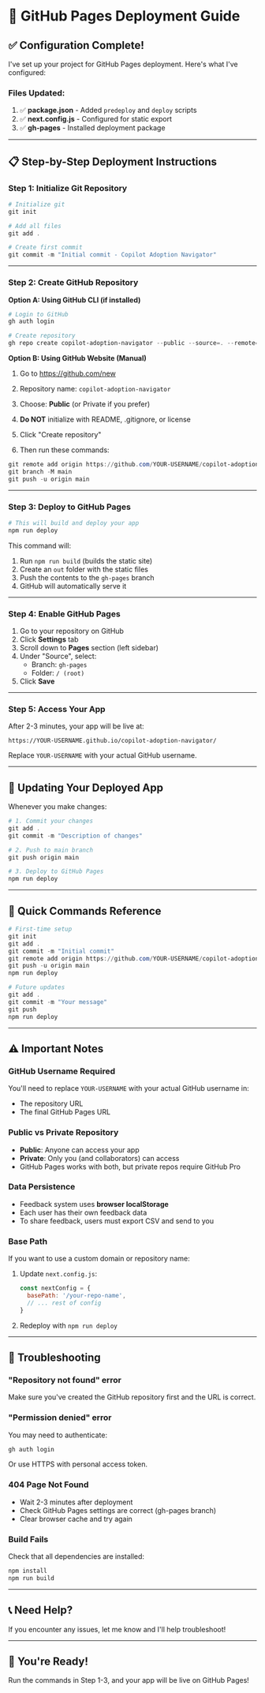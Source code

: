 # 🚀 GitHub Pages Deployment Guide

## ✅ Configuration Complete!

I've set up your project for GitHub Pages deployment. Here's what I've configured:

### Files Updated:
1. ✅ **package.json** - Added `predeploy` and `deploy` scripts
2. ✅ **next.config.js** - Configured for static export
3. ✅ **gh-pages** - Installed deployment package

---

## 📋 Step-by-Step Deployment Instructions

### Step 1: Initialize Git Repository

```powershell
# Initialize git
git init

# Add all files
git add .

# Create first commit
git commit -m "Initial commit - Copilot Adoption Navigator"
```

---

### Step 2: Create GitHub Repository

**Option A: Using GitHub CLI (if installed)**
```powershell
# Login to GitHub
gh auth login

# Create repository
gh repo create copilot-adoption-navigator --public --source=. --remote=origin --push
```

**Option B: Using GitHub Website (Manual)**
1. Go to https://github.com/new
2. Repository name: `copilot-adoption-navigator`
3. Choose: **Public** (or Private if you prefer)
4. **Do NOT** initialize with README, .gitignore, or license
5. Click "Create repository"

6. Then run these commands:
```powershell
git remote add origin https://github.com/YOUR-USERNAME/copilot-adoption-navigator.git
git branch -M main
git push -u origin main
```

---

### Step 3: Deploy to GitHub Pages

```powershell
# This will build and deploy your app
npm run deploy
```

This command will:
1. Run `npm run build` (builds the static site)
2. Create an `out` folder with the static files
3. Push the contents to the `gh-pages` branch
4. GitHub will automatically serve it

---

### Step 4: Enable GitHub Pages

1. Go to your repository on GitHub
2. Click **Settings** tab
3. Scroll down to **Pages** section (left sidebar)
4. Under "Source", select:
   - Branch: `gh-pages`
   - Folder: `/ (root)`
5. Click **Save**

---

### Step 5: Access Your App

After 2-3 minutes, your app will be live at:
```
https://YOUR-USERNAME.github.io/copilot-adoption-navigator/
```

Replace `YOUR-USERNAME` with your actual GitHub username.

---

## 🔄 Updating Your Deployed App

Whenever you make changes:

```powershell
# 1. Commit your changes
git add .
git commit -m "Description of changes"

# 2. Push to main branch
git push origin main

# 3. Deploy to GitHub Pages
npm run deploy
```

---

## 🎯 Quick Commands Reference

```powershell
# First-time setup
git init
git add .
git commit -m "Initial commit"
git remote add origin https://github.com/YOUR-USERNAME/copilot-adoption-navigator.git
git push -u origin main
npm run deploy

# Future updates
git add .
git commit -m "Your message"
git push
npm run deploy
```

---

## ⚠️ Important Notes

### GitHub Username Required
You'll need to replace `YOUR-USERNAME` with your actual GitHub username in:
- The repository URL
- The final GitHub Pages URL

### Public vs Private Repository
- **Public**: Anyone can access your app
- **Private**: Only you (and collaborators) can access
- GitHub Pages works with both, but private repos require GitHub Pro

### Data Persistence
- Feedback system uses **browser localStorage**
- Each user has their own feedback data
- To share feedback, users must export CSV and send to you

### Base Path
If you want to use a custom domain or repository name:
1. Update `next.config.js`:
   ```javascript
   const nextConfig = {
     basePath: '/your-repo-name',
     // ... rest of config
   }
   ```
2. Redeploy with `npm run deploy`

---

## 🐛 Troubleshooting

### "Repository not found" error
Make sure you've created the GitHub repository first and the URL is correct.

### "Permission denied" error
You may need to authenticate:
```powershell
gh auth login
```
Or use HTTPS with personal access token.

### 404 Page Not Found
- Wait 2-3 minutes after deployment
- Check GitHub Pages settings are correct (gh-pages branch)
- Clear browser cache and try again

### Build Fails
Check that all dependencies are installed:
```powershell
npm install
npm run build
```

---

## 📞 Need Help?

If you encounter any issues, let me know and I'll help troubleshoot!

---

## 🎉 You're Ready!

Run the commands in Step 1-3, and your app will be live on GitHub Pages!

